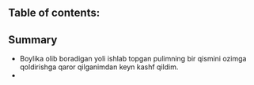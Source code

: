 ## Table of contents:



## Summary

- Boylika olib boradigan yoli ishlab topgan pulimning bir qismini ozimga qoldirishga qaror qilganimdan keyn kashf qildim.
- 
